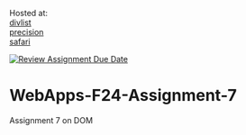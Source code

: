 Hosted at: <br/> 
[divlist](https://44-563-webapps-f24.github.io/44563-webapps-f24-assignment7-Mvargas64/divlist.html)  <br/> 
[precision](https://44-563-webapps-f24.github.io/44563-webapps-f24-assignment7-Mvargas64/precision.html) <br/> 
[safari](https://44-563-webapps-f24.github.io/44563-webapps-f24-assignment7-Mvargas64/safari.html)


[![Review Assignment Due Date](https://classroom.github.com/assets/deadline-readme-button-22041afd0340ce965d47ae6ef1cefeee28c7c493a6346c4f15d667ab976d596c.svg)](https://classroom.github.com/a/NPDM3uFp)
# WebApps-F24-Assignment-7
Assignment 7 on DOM
